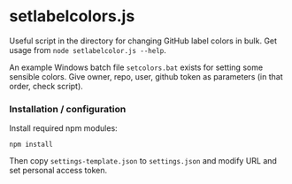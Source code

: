 # setlabelcolors.js

Useful script in the directory for changing GitHub label colors in bulk. Get usage from `node setlabelcolor.js --help`. 

An example Windows batch file `setcolors.bat` exists for setting some sensible colors. Give owner, repo, user, github token as parameters (in that order, check script).

### Installation / configuration

Install required npm modules:

`npm install`

Then copy `settings-template.json` to `settings.json` and modify URL and set personal access token.


